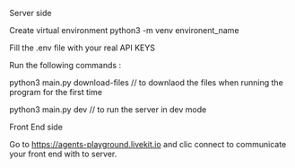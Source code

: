 
Server side

Create virtual environment 
python3 -m venv environent_name

Fill the .env file with your real API KEYS

Run the following commands :

python3 main.py download-files // to downlaod the files when running the program for the first time

python3 main.py dev // to run the server in dev mode

Front End side

Go to https://agents-playground.livekit.io and clic connect to communicate your front end with to server.




